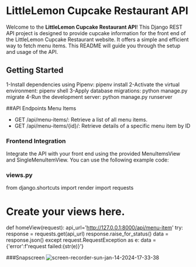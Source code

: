 # LittleLemon Cupcake Restaurant API

Welcome to the **LittleLemon Cupcake Restaurant API**! This Django REST API project is designed to provide cupcake information for the front end of the LittleLemon Cupcake Restaurant website. It offers a simple and efficient way to fetch menu items. This README will guide you through the setup and usage of the API.

## Getting Started
1-Install dependencies using Pipenv:
pipenv install
2-Activate the virtual environment:
pipenv shell
3-Apply database migrations:
python manage.py migrate
4-Run the development server:
python manage.py runserver

##API Endpoints
Menu Items

   + GET /api/menu-items/: Retrieve a list of all menu items.
   + GET /api/menu-items/{id}/: Retrieve details of a specific menu item by ID

### Frontend Integration
Integrate the API with your front end using the provided MenuItemsView and SingleMenuItemView. You can use the following example code:
### views.py

from django.shortcuts import render
import requests
# Create your views here.
def homeView(request):
    api_url='http://127.0.0.1:8000/api/menu-item'
    try:
        response = requests.get(api_url)
        response.raise_for_status()
        data = response.json()
    except request.RequestException as e:
        data = {'error':f'request failed:{str(e)}'}

###Snapscreen
   ![screen-recorder-sun-jan-14-2024-17-33-38](https://github.com/Mu5alaf/LittleLemonAPI/assets/109148687/417db01e-6dc9-43d3-92c2-bf857e4a69e7)
 
